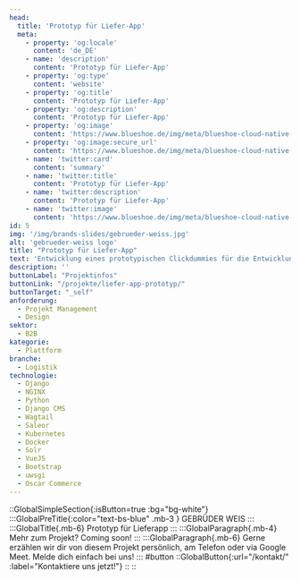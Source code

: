 ```yaml
---
head:
  title: 'Prototyp für Liefer-App'
  meta:
    - property: 'og:locale'
      content: 'de_DE'
    - name: 'description'
      content: 'Prototyp für Liefer-App'
    - property: 'og:type'
      content: 'website'
    - property: 'og:title'
      content: 'Prototyp für Liefer-App'
    - property: 'og:description'
      content: 'Prototyp für Liefer-App'
    - property: 'og:image'
      content: 'https://www.blueshoe.de/img/meta/blueshoe-cloud-native-devlopment.png'
    - property: 'og:image:secure_url'
      content: 'https://www.blueshoe.de/img/meta/blueshoe-cloud-native-devlopment.png'
    - name: 'twitter:card'
      content: 'summary'
    - name: 'twitter:title'
      content: 'Prototyp für Liefer-App'
    - name: 'twitter:description'
      content: 'Prototyp für Liefer-App'
    - name: 'twitter:image'
      content: 'https://www.blueshoe.de/img/meta/blueshoe-cloud-native-devlopment.png'
id: 5
img: '/img/brands-slides/gebrueder-weiss.jpg'
alt: 'gebrueder-weiss logo'
title: "Prototyp für Liefer-App"
text: 'Entwicklung eines prototypischen Clickdummies für die Entwicklung einer App, die es Fahrern, die Automaten befüllen, vereinfacht, sich in Objekten zurechtzufinden.'
description: ''
buttonLabel: "Projektinfos"
buttonLink: "/projekte/liefer-app-prototyp/"
buttonTarget: "_self"
anforderung:
  - Projekt Management
  - Design
sektor:
  - B2B
kategorie:
  - Plattform
branche:
  - Logistik
technologie:
  - Django
  - NGINX
  - Python
  - Django CMS
  - Wagtail
  - Saleor
  - Kubernetes
  - Docker
  - Solr
  - VueJS
  - Bootstrap
  - uwsgi
  - Oscar Commerce
---
```


::GlobalSimpleSection{:isButton=true :bg="bg-white"}
:::GlobalPreTitle{:color="text-bs-blue" .mb-3 }
GEBRÜDER WEIS
:::
:::GlobalTitle{.mb-6}
Prototyp für Lieferapp
:::
:::GlobalParagraph{.mb-4}
Mehr zum Projekt? Coming soon!
:::
:::GlobalParagraph{.mb-6}
Gerne erzählen wir dir von diesem Projekt persönlich, am Telefon oder via Google Meet. Melde dich einfach bei uns!
:::
#button
::GlobalButton{:url="/kontakt/" :label="Kontaktiere uns jetzt!"}
::
::
